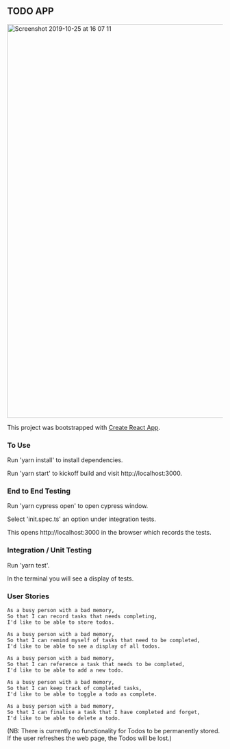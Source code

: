 ## TODO APP

<img width="920" alt="Screenshot 2019-10-25 at 16 07 11" src="https://user-images.githubusercontent.com/39112648/67582363-8fdbea80-f741-11e9-808f-abe43a4a45fc.png">


This project was bootstrapped with [Create React App](https://github.com/facebook/create-react-app).

### To Use

Run 'yarn install' to install dependencies.

Run 'yarn start' to kickoff build and visit http://localhost:3000.

### End to End Testing

Run 'yarn cypress open' to open cypress window.

Select 'init.spec.ts' an option under integration tests.

This opens http://localhost:3000 in the browser which records the tests.

### Integration / Unit Testing

Run 'yarn test'.
 
In the terminal you will see a display of tests.

### User Stories

```
As a busy person with a bad memory,
So that I can record tasks that needs completing,
I'd like to be able to store todos.

As a busy person with a bad memory,
So that I can remind myself of tasks that need to be completed,
I'd like to be able to see a display of all todos.

As a busy person with a bad memory,
So that I can reference a task that needs to be completed,
I'd like to be able to add a new todo.

As a busy person with a bad memory,
So that I can keep track of completed tasks,
I'd like to be able to toggle a todo as complete.

As a busy person with a bad memory,
So that I can finalise a task that I have completed and forget,
I'd like to be able to delete a todo.
```

(NB: There is currently no functionality for Todos to be permanently stored. If the user refreshes the web page, the Todos will be lost.)
